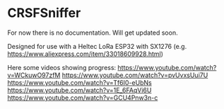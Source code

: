 # CRSFSniffer

For now there is no documentation. Will get updated soon.

Designed for use with a Heltec LoRa ESP32 with SX1276 (e.g. https://www.aliexpress.com/item/33018609928.html)

Here some videos showing progress:
https://www.youtube.com/watch?v=WCkuwO97zfM
https://www.youtube.com/watch?v=pvUvxsUui7U
https://www.youtube.com/watch?v=Tf6I0-eUbNs
https://www.youtube.com/watch?v=1E_6FAqVi6U
https://www.youtube.com/watch?v=GCU4Pnw3n-c
